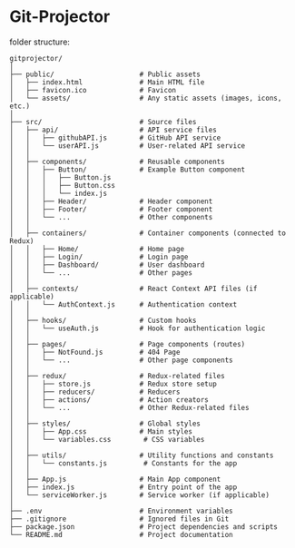 # Git-Projector

folder structure:

    gitprojector/
    │
    ├── public/                     # Public assets
    │   ├── index.html              # Main HTML file
    │   ├── favicon.ico             # Favicon
    │   └── assets/                 # Any static assets (images, icons, etc.)
    │
    ├── src/                        # Source files
    │   ├── api/                    # API service files
    │   │   ├── githubAPI.js        # GitHub API service
    │   │   └── userAPI.js          # User-related API service
    │   │
    │   ├── components/             # Reusable components
    │   │   ├── Button/             # Example Button component
    │   │   │   ├── Button.js
    │   │   │   ├── Button.css
    │   │   │   └── index.js
    │   │   ├── Header/             # Header component
    │   │   ├── Footer/             # Footer component
    │   │   └── ...                 # Other components
    │   │
    │   ├── containers/             # Container components (connected to Redux)
    │   │   ├── Home/               # Home page
    │   │   ├── Login/              # Login page
    │   │   ├── Dashboard/          # User dashboard
    │   │   └── ...                 # Other pages
    │   │
    │   ├── contexts/               # React Context API files (if applicable)
    │   │   └── AuthContext.js      # Authentication context
    │   │
    │   ├── hooks/                  # Custom hooks
    │   │   └── useAuth.js          # Hook for authentication logic
    │   │
    │   ├── pages/                  # Page components (routes)
    │   │   ├── NotFound.js         # 404 Page
    │   │   └── ...                 # Other page components
    │   │
    │   ├── redux/                  # Redux-related files
    │   │   ├── store.js            # Redux store setup
    │   │   ├── reducers/           # Reducers
    │   │   ├── actions/            # Action creators
    │   │   └── ...                 # Other Redux-related files
    │   │
    │   ├── styles/                 # Global styles
    │   │   ├── App.css             # Main styles
    │   │   └── variables.css        # CSS variables
    │   │
    │   ├── utils/                  # Utility functions and constants
    │   │   └── constants.js         # Constants for the app
    │   │
    │   ├── App.js                  # Main App component
    │   ├── index.js                # Entry point of the app
    │   └── serviceWorker.js        # Service worker (if applicable)
    │
    ├── .env                        # Environment variables
    ├── .gitignore                  # Ignored files in Git
    ├── package.json                # Project dependencies and scripts
    └── README.md                   # Project documentation
